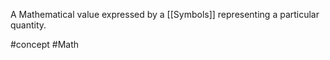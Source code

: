 A Mathematical value expressed by a [[Symbols]] representing a particular quantity.

#concept #Math
